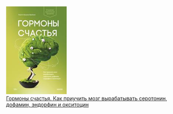 ![](Гормоны%20счастья.%20Как%20приучить%20мозг%20вырабатывать%20серотонин,%20дофамин,%20эндорфин%20и%20окситоцин.jpg)  
[Гормоны счастья. Как приучить мозг вырабатывать серотонин, дофамин, эндорфин и окситоцин](Гормоны%20счастья.%20Как%20приучить%20мозг%20вырабатывать%20серотонин,%20дофамин,%20эндорфин%20и%20окситоцин.md)
